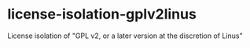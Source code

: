 
# license-isolation-gplv2linus

License isolation of "GPL v2, or a later version at the discretion of Linus"
